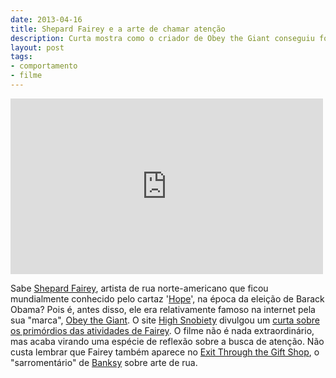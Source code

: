 ```yaml
---
date: 2013-04-16
title: Shepard Fairey e a arte de chamar atenção
description: Curta mostra como o criador de Obey the Giant conseguiu formar um público para o seu trabalho
layout: post
tags: 
- comportamento
- filme
---
```


<iframe src="http://player.vimeo.com/video/64039197?color=ffffff" width="500" height="281" frameborder="0" webkitAllowFullScreen mozallowfullscreen allowFullScreen></iframe>

Sabe [Shepard Fairey](http://en.wikipedia.org/wiki/Shepard_Fairey), artista de rua norte-americano que ficou mundialmente conhecido pelo cartaz '[Hope](http://en.wikipedia.org/wiki/File:Barack_Obama_Hope_poster.jpg)', na época da eleição de Barack Obama? Pois é, antes disso, ele era relativamente famoso na internet pela sua "marca", [Obey the Giant](http://www.obeygiant.com/). O site [High Snobiety](http://www.highsnobiety.com/2013/04/15/best-short-film-youll-watch-today-obey-the-giant-the-story-of-shepard-fairey/?utm_source=feedburner&utm_medium=feed&utm_campaign=Feed%3A+highsnobiety%2Frss+%28Highsnobiety.com+-+Online+Streetwear+Magazine%29) divulgou um [curta sobre os primórdios das atividades de Fairey](http://vimeo.com/64039197). O filme não é nada extraordinário, mas acaba virando uma espécie de reflexão sobre a busca de atenção. Não custa lembrar que Fairey também aparece no [Exit Through the Gift Shop](http://en.wikipedia.org/wiki/Exit_Through_the_Gift_Shop), o "sarromentário" de [Banksy](http://en.wikipedia.org/wiki/Banksy) sobre arte de rua.